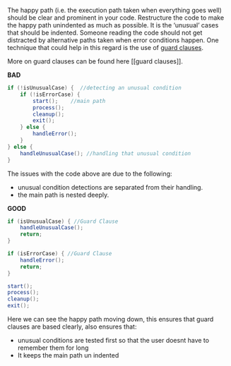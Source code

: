The happy path (i.e. the execution path taken when everything goes well) should be clear and prominent in your code. Restructure the code to make the happy path unindented as much as possible. It is the ‘unusual’ cases that should be indented. Someone reading the code should not get distracted by alternative paths taken when error conditions happen. One technique that could help in this regard is the use of [guard clauses](http://wiki.c2.com/?GuardClause).

More on guard clauses can be found here [[guard clauses]].

**BAD**

```java
if (!isUnusualCase) {  //detecting an unusual condition
    if (!isErrorCase) {
        start();    //main path
        process();
        cleanup();
        exit();
    } else {
        handleError();
    }
} else {
    handleUnusualCase(); //handling that unusual condition
}

```

The issues with the code above are due to the following:
-   unusual condition detections are separated from their handling.
-   the main path is nested deeply.

**GOOD**

```java
if (isUnusualCase) { //Guard Clause
    handleUnusualCase();
    return;
}

if (isErrorCase) { //Guard Clause
    handleError();
    return;
}

start();
process();
cleanup();
exit();

```

Here we can see the happy path moving down, this ensures that guard clauses are based clearly, also ensures that:
- unusual conditions are tested first so that the user doesnt have to remember them for long
- It keeps the main path un indented